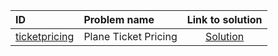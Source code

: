 | ID | Problem name | Link to solution |
|:---|:---|:---:|
| [ticketpricing](https://open.kattis.com/problems/ticketpricing) | Plane Ticket Pricing | [Solution](https://github.com/versenyi98/kattis-solutions/tree/main/solutions/ticketpricing)|
